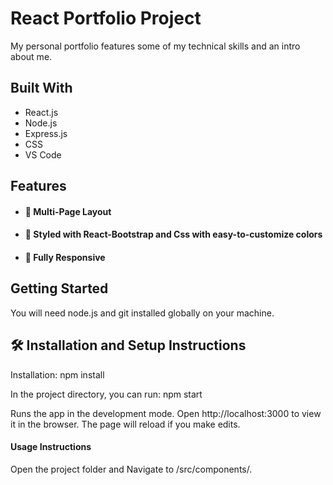 # React Portfolio Project 

My personal portfolio features some of my technical skills and an intro about me.

## Built With

- React.js
- Node.js
- Express.js
- CSS
- VS Code

 ## Features
- #### 📖 Multi-Page Layout

- #### 🎨 Styled with React-Bootstrap and Css with easy-to-customize colors

- #### 📱 Fully Responsive
  

## Getting Started
You will need node.js and git installed globally on your machine.

## 🛠 Installation and Setup Instructions
Installation: npm install

In the project directory, you can run: npm start

Runs the app in the development mode.
Open http://localhost:3000 to view it in the browser. The page will reload if you make edits.

#### Usage Instructions
Open the project folder and Navigate to /src/components/.

